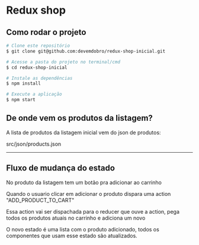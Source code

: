 # Redux shop

## Como rodar o projeto

```bash
# Clone este repositório
$ git clone git@github.com:devemdobro/redux-shop-inicial.git

# Acesse a pasta do projeto no terminal/cmd
$ cd redux-shop-inicial

# Instale as dependências
$ npm install

# Execute a aplicação
$ npm start

```

## De onde vem os produtos da listagem?

A lista de produtos da listagem inicial vem do json de produtos:

src/json/products.json

----------------------------
## Fluxo de mudança do estado

No produto da listagem tem um botão pra adicionar ao carrinho 

Quando o usuario clicar em adicionar o produto dispara uma action "ADD_PRODUCT_TO_CART"

Essa action vai ser dispachada para o reducer que ouve a action, pega todos os produtos atuais no carrinho e adiciona um novo

O novo estado é uma lista com o produto adicionado, todos os componentes que usam esse estado são atualizados.